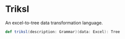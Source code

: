 # Triksl
An excel-to-tree data transformation language.

```scala
def triksl(description: Grammar)(data: Excel): Tree
```
